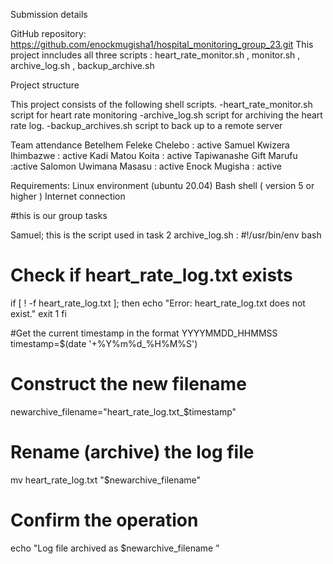Submission details

GitHub repository: https://github.com/enockmugisha1/hospital_monitoring_group_23.git
This project inncludes all three scripts : heart_rate_monitor.sh , monitor.sh , archive_log.sh , backup_archive.sh 

Project structure 

This project consists of the following shell scripts.
-heart_rate_monitor.sh script for heart rate monitoring
-archive_log.sh script for archiving the heart rate log. 
-backup_archives.sh script to back up  to a remote server 


Team attendance 
Betelhem Feleke Chelebo   : active
Samuel Kwizera Ihimbazwe  : active
Kadi Matou Koita                    : active 
Tapiwanashe Gift Marufu          :active
Salomon Uwimana Masasu   : active 
Enock Mugisha                       : active 


Requirements: 
Linux environment (ubuntu 20.04)
Bash shell ( version 5 or higher )
Internet connection 

#this is our group tasks 

Samuel; this is the script used in task 2 archive_log.sh : #!/usr/bin/env bash

# Check if heart_rate_log.txt exists
if [ ! -f heart_rate_log.txt ]; then
    echo "Error: heart_rate_log.txt does not exist."
    exit 1
fi

#Get the current timestamp in the format YYYYMMDD_HHMMSS
timestamp=$(date '+%Y%m%d_%H%M%S')

# Construct the new filename
newarchive_filename="heart_rate_log.txt_$timestamp"

# Rename (archive) the log file
mv heart_rate_log.txt "$newarchive_filename"

# Confirm the operation
echo "Log file archived as $newarchive_filename
"
